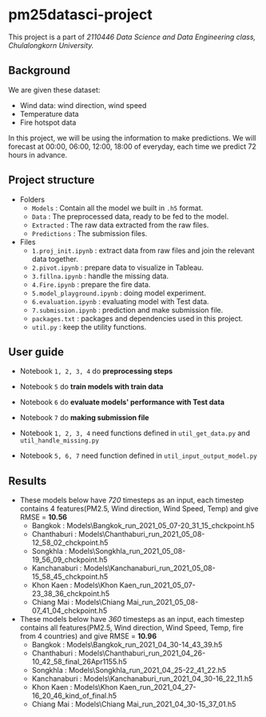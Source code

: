 # pm25datasci-project
This project is a part of *2110446 Data Science and Data Engineering class, Chulalongkorn University.* 

## Background
We are given these dataset:
- Wind data: wind direction, wind speed
- Temperature data
- Fire hotspot data

In this project, we will be using the information to make predictions. We will forecast at 00:00, 06:00, 12:00, 18:00 of everyday, each time we predict 72 hours in advance.

## Project structure
- Folders
    - `Models` : Contain all the model we built in `.h5` format.
    - `Data` : The preprocessed data, ready to be fed to the model.
    - `Extracted` : The raw data extracted from the raw files.
    - `Predictions` : The submission files.
- Files
    - `1.proj_init.ipynb` : extract data from raw files and join the relevant data together.
    - `2.pivot.ipynb` : prepare data to visualize in Tableau.
    - `3.fillna.ipynb` : handle the missing data.
    - `4.Fire.ipynb` : prepare the fire data.
    - `5.model_playground.ipynb` : doing model experiment.
    - `6.evaluation.ipynb` : evaluating model with Test data.
    - `7.submission.ipynb` : prediction and make submission file.
    - `packages.txt` : packages and dependencies used in this project.
    - `util.py` : keep the utility functions.

## User guide
- Notebook `1, 2, 3, 4` do **preprocessing steps**
- Notebook `5` do **train models with train data**
- Notebook `6` do **evaluate models' performance with Test data**
- Notebook `7` do **making submission file**

- Notebook `1, 2, 3, 4` need functions defined in `util_get_data.py` and `util_handle_missing.py`
- Notebook `5, 6, 7` need function defined in `util_input_output_model.py`

## Results
- These models below have *720* timesteps as an input, each timestep contains 4 features(PM2.5, Wind direction, Wind Speed, Temp) and give RMSE = **10.56**
    - Bangkok : Models\Bangkok_run_2021_05_07-20_31_15_chckpoint.h5
    - Chanthaburi : Models\Chanthaburi_run_2021_05_08-12_58_02_chckpoint.h5
    - Songkhla : Models\Songkhla_run_2021_05_08-19_56_09_chckpoint.h5
    - Kanchanaburi : Models\Kanchanaburi_run_2021_05_08-15_58_45_chckpoint.h5
    - Khon Kaen : Models\Khon Kaen_run_2021_05_07-23_38_36_chckpoint.h5
    - Chiang Mai : Models\Chiang Mai_run_2021_05_08-07_41_04_chckpoint.h5
- These models below have *360* timesteps as an input, each timestep contains all features(PM2.5, Wind direction, Wind Speed, Temp, fire from 4 countries) and give RMSE = **10.96**
    - Bangkok : Models\Bangkok_run_2021_04_30-14_43_39.h5
    - Chanthaburi : Models\Chanthaburi_run_2021_04_26-10_42_58_final_26Apr1155.h5
    - Songkhla : Models\Songkhla_run_2021_04_25-22_41_22.h5
    - Kanchanaburi : Models\Kanchanaburi_run_2021_04_30-16_22_11.h5
    - Khon Kaen : Models\Khon Kaen_run_2021_04_27-16_20_46_kind_of_final.h5
    - Chiang Mai : Models\Chiang Mai_run_2021_04_30-15_37_01.h5


